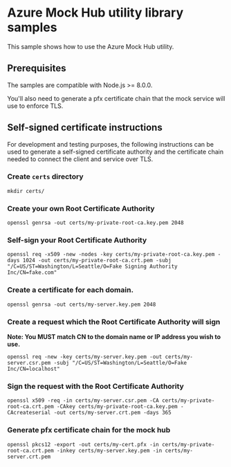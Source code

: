 # Azure Mock Hub utility library samples

This sample shows how to use the Azure Mock Hub utility.

## Prerequisites

The samples are compatible with Node.js >= 8.0.0.

You'll also need to generate a pfx certificate chain that the mock service
will use to enforce TLS.

## Self-signed certificate instructions

For development and testing purposes, the following instructions
can be used to generate a self-signed certificate authority and
the certificate chain needed to connect the client and service over TLS.

### Create `certs` directory

```
mkdir certs/
```

### Create your own Root Certificate Authority

```
openssl genrsa -out certs/my-private-root-ca.key.pem 2048
```

### Self-sign your Root Certificate Authority

```
openssl req -x509 -new -nodes -key certs/my-private-root-ca.key.pem -days 1024 -out certs/my-private-root-ca.crt.pem -subj "/C=US/ST=Washington/L=Seattle/O=Fake Signing Authority Inc/CN=fake.com"
```

### Create a certificate for each domain.

```
openssl genrsa -out certs/my-server.key.pem 2048
```

### Create a request which the Root Certificate Authority will sign

**Note: You MUST match CN to the domain name or IP address you wish to use.**

```
openssl req -new -key certs/my-server.key.pem -out certs/my-server.csr.pem -subj "/C=US/ST=Washington/L=Seattle/O=Fake Inc/CN=localhost"
```

### Sign the request with the Root Certificate Authority

```
openssl x509 -req -in certs/my-server.csr.pem -CA certs/my-private-root-ca.crt.pem -CAkey certs/my-private-root-ca.key.pem -CAcreateserial -out certs/my-server.crt.pem -days 365
```

### Generate pfx certificate chain for the mock hub

```
openssl pkcs12 -export -out certs/my-cert.pfx -in certs/my-private-root-ca.crt.pem -inkey certs/my-server.key.pem -in certs/my-server.crt.pem
```
